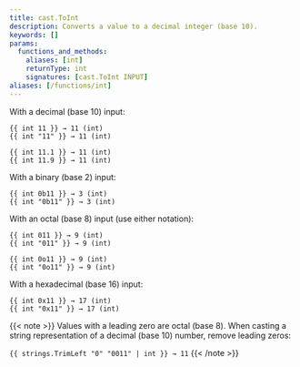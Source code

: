 ```yaml
---
title: cast.ToInt
description: Converts a value to a decimal integer (base 10).
keywords: []
params:
  functions_and_methods:
    aliases: [int]
    returnType: int
    signatures: [cast.ToInt INPUT]
aliases: [/functions/int]
---
```


With a decimal (base 10) input:

```go-html-template
{{ int 11 }} → 11 (int)
{{ int "11" }} → 11 (int)

{{ int 11.1 }} → 11 (int)
{{ int 11.9 }} → 11 (int)
```

With a binary (base 2) input:

```go-html-template
{{ int 0b11 }} → 3 (int)
{{ int "0b11" }} → 3 (int)
```

With an octal (base 8) input (use either notation):

```go-html-template
{{ int 011 }} → 9 (int)
{{ int "011" }} → 9 (int)

{{ int 0o11 }} → 9 (int)
{{ int "0o11" }} → 9 (int)
```

With a hexadecimal (base 16) input:

```go-html-template
{{ int 0x11 }} → 17 (int)
{{ int "0x11" }} → 17 (int)
```

{{< note >}}
Values with a leading zero are octal (base 8). When casting a string representation of a decimal (base 10) number, remove leading zeros:

`{{ strings.TrimLeft "0" "0011" | int }} → 11`
{{< /note >}}

